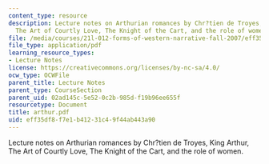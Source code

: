 ```yaml
---
content_type: resource
description: Lecture notes on Arthurian romances by Chr?tien de Troyes, King Arthur,
  The Art of Courtly Love, The Knight of the Cart, and the role of women.
file: /media/courses/21l-012-forms-of-western-narrative-fall-2007/eff35df8f7e1b41231c49f44ab443a90_arthur.pdf
file_type: application/pdf
learning_resource_types:
- Lecture Notes
license: https://creativecommons.org/licenses/by-nc-sa/4.0/
ocw_type: OCWFile
parent_title: Lecture Notes
parent_type: CourseSection
parent_uid: 02ad145c-5e52-0c2b-985d-f19b96ee655f
resourcetype: Document
title: arthur.pdf
uid: eff35df8-f7e1-b412-31c4-9f44ab443a90
---
```

Lecture notes on Arthurian romances by Chr?tien de Troyes, King Arthur, The Art of Courtly Love, The Knight of the Cart, and the role of women.